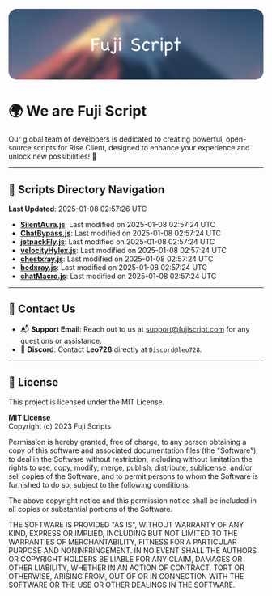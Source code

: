 ![Banner](.github/b.webp)

# 🌍 **We are Fuji Script**

Our global team of developers is dedicated to creating powerful, open-source scripts for Rise Client, designed to enhance your experience and unlock new possibilities! 🌟

---
<!-- SCRIPTS_NAVIGATION_START -->
## 📂 **Scripts Directory Navigation**

**Last Updated**: 2025-01-08 02:57:26 UTC

- **[SilentAura.js](scripts/SilentAura.js)**: Last modified on 2025-01-08 02:57:24 UTC
- **[ChatBypass.js](scripts/ChatBypass.js)**: Last modified on 2025-01-08 02:57:24 UTC
- **[jetpackFly.js](scripts/jetpackFly.js)**: Last modified on 2025-01-08 02:57:24 UTC
- **[velocityHylex.js](scripts/velocityHylex.js)**: Last modified on 2025-01-08 02:57:24 UTC
- **[chestxray.js](scripts/chestxray.js)**: Last modified on 2025-01-08 02:57:24 UTC
- **[bedxray.js](scripts/bedxray.js)**: Last modified on 2025-01-08 02:57:24 UTC
- **[chatMacro.js](scripts/chatMacro.js)**: Last modified on 2025-01-08 02:57:24 UTC

<!-- SCRIPTS_NAVIGATION_END -->

---

## 💬 **Contact Us**  
- 📬 **Support Email**: Reach out to us at [support@fujiscript.com](mailto:support@fujiscript.com) for any questions or assistance.  
- 💬 **Discord**: Contact **Leo728** directly at `Discord@leo728`.

---

## 📜 **License**

This project is licensed under the MIT License.  

**MIT License**  
Copyright (c) 2023 Fuji Scripts  

Permission is hereby granted, free of charge, to any person obtaining a copy of this software and associated documentation files (the "Software"), to deal in the Software without restriction, including without limitation the rights to use, copy, modify, merge, publish, distribute, sublicense, and/or sell copies of the Software, and to permit persons to whom the Software is furnished to do so, subject to the following conditions:  

The above copyright notice and this permission notice shall be included in all copies or substantial portions of the Software.  

THE SOFTWARE IS PROVIDED "AS IS", WITHOUT WARRANTY OF ANY KIND, EXPRESS OR IMPLIED, INCLUDING BUT NOT LIMITED TO THE WARRANTIES OF MERCHANTABILITY, FITNESS FOR A PARTICULAR PURPOSE AND NONINFRINGEMENT. IN NO EVENT SHALL THE AUTHORS OR COPYRIGHT HOLDERS BE LIABLE FOR ANY CLAIM, DAMAGES OR OTHER LIABILITY, WHETHER IN AN ACTION OF CONTRACT, TORT OR OTHERWISE, ARISING FROM, OUT OF OR IN CONNECTION WITH THE SOFTWARE OR THE USE OR OTHER DEALINGS IN THE SOFTWARE.  
